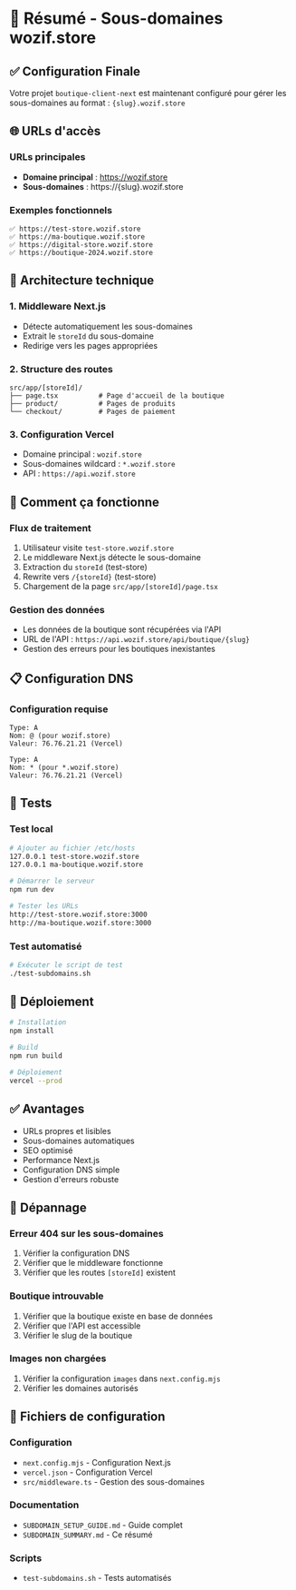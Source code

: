 # 🎯 Résumé - Sous-domaines wozif.store

## ✅ Configuration Finale

Votre projet `boutique-client-next` est maintenant configuré pour gérer les sous-domaines au format :
`{slug}.wozif.store`

## 🌐 URLs d'accès

### URLs principales
- **Domaine principal** : https://wozif.store
- **Sous-domaines** : https://{slug}.wozif.store

### Exemples fonctionnels
```
✅ https://test-store.wozif.store
✅ https://ma-boutique.wozif.store
✅ https://digital-store.wozif.store
✅ https://boutique-2024.wozif.store
```

## 🔧 Architecture technique

### 1. Middleware Next.js
- Détecte automatiquement les sous-domaines
- Extrait le `storeId` du sous-domaine
- Redirige vers les pages appropriées

### 2. Structure des routes
```
src/app/[storeId]/
├── page.tsx          # Page d'accueil de la boutique
├── product/          # Pages de produits
└── checkout/         # Pages de paiement
```

### 3. Configuration Vercel
- Domaine principal : `wozif.store`
- Sous-domaines wildcard : `*.wozif.store`
- API : `https://api.wozif.store`

## 🚀 Comment ça fonctionne

### Flux de traitement
1. Utilisateur visite `test-store.wozif.store`
2. Le middleware Next.js détecte le sous-domaine
3. Extraction du `storeId` (test-store)
4. Rewrite vers `/{storeId}` (test-store)
5. Chargement de la page `src/app/[storeId]/page.tsx`

### Gestion des données
- Les données de la boutique sont récupérées via l'API
- URL de l'API : `https://api.wozif.store/api/boutique/{slug}`
- Gestion des erreurs pour les boutiques inexistantes

## 📋 Configuration DNS

### Configuration requise
```
Type: A
Nom: @ (pour wozif.store)
Valeur: 76.76.21.21 (Vercel)

Type: A
Nom: * (pour *.wozif.store)
Valeur: 76.76.21.21 (Vercel)
```

## 🧪 Tests

### Test local
```bash
# Ajouter au fichier /etc/hosts
127.0.0.1 test-store.wozif.store
127.0.0.1 ma-boutique.wozif.store

# Démarrer le serveur
npm run dev

# Tester les URLs
http://test-store.wozif.store:3000
http://ma-boutique.wozif.store:3000
```

### Test automatisé
```bash
# Exécuter le script de test
./test-subdomains.sh
```

## 🔧 Déploiement

```bash
# Installation
npm install

# Build
npm run build

# Déploiement
vercel --prod
```

## ✅ Avantages

- URLs propres et lisibles
- Sous-domaines automatiques
- SEO optimisé
- Performance Next.js
- Configuration DNS simple
- Gestion d'erreurs robuste

## 🚨 Dépannage

### Erreur 404 sur les sous-domaines
1. Vérifier la configuration DNS
2. Vérifier que le middleware fonctionne
3. Vérifier que les routes `[storeId]` existent

### Boutique introuvable
1. Vérifier que la boutique existe en base de données
2. Vérifier que l'API est accessible
3. Vérifier le slug de la boutique

### Images non chargées
1. Vérifier la configuration `images` dans `next.config.mjs`
2. Vérifier les domaines autorisés

## 📁 Fichiers de configuration

### Configuration
- `next.config.mjs` - Configuration Next.js
- `vercel.json` - Configuration Vercel
- `src/middleware.ts` - Gestion des sous-domaines

### Documentation
- `SUBDOMAIN_SETUP_GUIDE.md` - Guide complet
- `SUBDOMAIN_SUMMARY.md` - Ce résumé

### Scripts
- `test-subdomains.sh` - Tests automatisés

